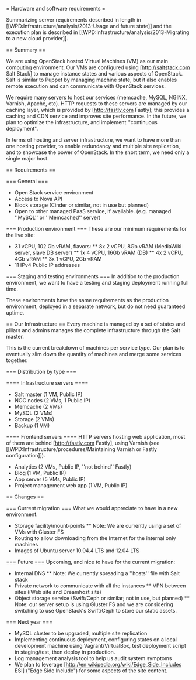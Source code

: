 = Hardware and software requirements =

Summarizing server requirements described in length in [[WPD:Infrastructure/analysis/2013-Usage and future state]] and the execution plan is described in [[WPD:Infrastructure/analysis/2013-Migrating to a new cloud provider]].

== Summary ==

We are using OpenStack hosted Virtual Machines (VM) as our main computing environment. Our VMs are configured using [http://saltstack.com Salt Stack] to manage instance states and various aspects of OpenStack. Salt is similar to Puppet by managing machine state, but it also enables remote execution and can communicate with OpenStack services.

We require many servers to host our services (memcache, MySQL, NGINX, Varnish, Apache, etc). HTTP requests to these servers are managed by our caching layer, which is provided by [http://fastly.com Fastly]; this provides a caching and CDN service and improves site performance. In the future, we plan to optimize the infrastructure, and implement ''continuous deployment''.

In terms of hosting and server infrastructure, we want to have more than one hosting provider, to enable redundancy and multiple site replication, and to showcase the power of OpenStack. In the short term, we need only a single major host.

== Requirements ==

=== General ===
* Open Stack service environment
* Access to Nova API
* Block storage (Cinder or similar, not in use but planned)
* Open to other managed PaaS service, if available. (e.g. managed ''MySQL'' or ''Memcached'' server)

=== Production environment ===
These are our minimum requirements for the live site:

* 31 vCPU, 102 Gb vRAM, flavors:
** 8x 2 vCPU, 8Gb vRAM (MediaWiki server, slave DB server)
** 1x 4 vCPU, 16Gb vRAM (DB)
** 4x 2 vCPU, 4Gb vRAM
** 3x 1 vCPU, 2Gb vRAM
* 11 IPv4 Public IP addresses

=== Staging and testing environments ===
In addition to the production environment, we want to have a testing and staging deployment running full time.

These environments have the same requirements as the production environment,  deployed in a separate network, but do not need guaranteed uptime.

== Our Infrastructure ==
Every machine is managed by a set of states and pillars and admins manages the complete infrastructure through the Salt master.

This is the current breakdown of machines per service type. Our plan is to eventually slim down the quantity of machines and merge some services together.

=== Distribution by type === 

==== Infrastructure servers ====
* Salt master (1 VM, Public IP)
* NOC nodes (2 VMs, 1 Public IP)
* Memcache (2 VMs)
* MySQL (2 VMs)
* Storage (2 VMs)
* Backup (1 VM)

==== Frontend servers ====
HTTP servers hosting web application, most of them are behind [http://fastly.com Fastly], using Varnish (see [[WPD:Infrastructure/procedures/Maintaining Varnish or Fastly configuration]]).

* Analytics (2 VMs, Public IP, ''not behind'' Fastly)
* Blog (1 VM, Public IP)
* App server (5 VMs, Public IP)
* Project management web app (1 VM, Public IP)

== Changes ==

=== Current migration ===
What we would appreciate to have in a new environment.

* Storage facility/mount-points 
** Note: We are currently using a set of VMs with Gluster FS
* Routing to allow downloading from the Internet for the internal only machines
* Images of Ubuntu server 10.04.4 LTS and 12.04 LTS

=== Future ===
Upcoming, and nice to have for the current migration:
* Internal DNS
** Note: We currently spreading a ''hosts'' file with Salt stack
* Private network to communicate with all the instances
** VPN between sites (iWeb site and Dreamhost site)
* Object storage service (Swift/Ceph or similar; not in use, but planned)
** Note: our server setup is using Gluster FS and we are considering switching to use OpenStack's Swift/Ceph to store our static assets.

=== Next year ===
* MySQL cluster to be upgraded, multiple site replication
* Implementing continuous deployment, configuring states on a local development machine using Vagrant/VirtualBox, test deployment script in staging/test, then deploy in production.
* Log management analysis tool to help us audit system symptoms
* We plan to leverage [http://en.wikipedia.org/wiki/Edge_Side_Includes ESI] ("Edge Side Include") for some aspects of the site content.